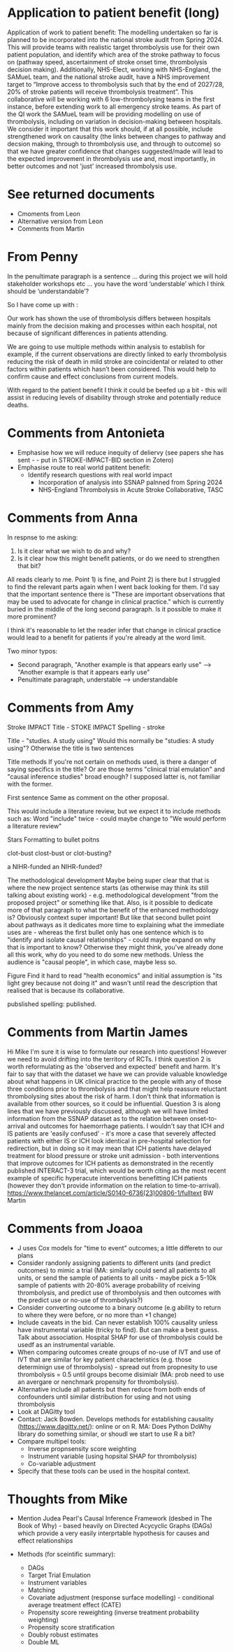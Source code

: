 # Application to patient benefit (long)

Application of work to patient benefit: The modelling undertaken so far is planned to be incorporated into the national stroke audit from Spring 2024. This will provide teams with realistic target thrombolysis use for their own patient population, and identify which area of the stroke pathway to focus on (pathway speed, ascertainment of stroke onset time, thrombolysis decision making). Additionally, NHS-Elect, working with NHS-England, the SAMueL team, and the national stroke audit, have a NHS improvement target to “Improve access to thrombolysis such that by the end of 2027/28, 20% of stroke patients will receive thrombolysis treatment”. This collaborative will be working with 6 low-thrombolysing teams in the first instance, before extending work to all emergency stroke teams. As part of the QI work the SAMueL team will be providing modelling on use of thrombolysis, including on variation in decision-making between hospitals. We consider it important that this work should, if at all possible, include strengthened work on causality (the links between changes to pathway and decsion making, through to thrombolysis use, and through to outcome) so that we have greater confidence that changes suggested/made will lead to the expected improvement in thrombolysis use and, most importantly, in better outcomes and not 'just' increased thrombolysis use.

# See returned documents

* Cmoments from Leon
* Alternative version from Leon
* Comments from Martin 

# From Penny

In the penultimate paragraph is a sentence … during this project we will hold stakeholder workshops etc … you have the word ‘understable’ which I think should be ‘understandable’? 

So I have come up with : 

Our work has shown the use of thrombolysis differs between hospitals mainly from the decision making and processes within each hospital, not because of significant differences in patients attending. 

We are going to use multiple methods within analysis to establish for example, if the current observations are directly linked to early thrombolysis reducing the risk of death in mild stroke are coincidental or related to other factors within patients which hasn’t been considered. This would help to confirm cause and effect conclusions from current models. 

With regard to the patient benefit I think it could be beefed up a bit - this will assist in reducing levels of disability through stroke and potentially reduce deaths. 

# Comments from Antonieta

* Emphasise how we will reduce inequity of deliervy (see papers she has sent - - put in STROKE-IMPACT-BID section in Zotero)
* Emphasise route to real world patitent benefit:
  * Identify research questions with real world impact 
    * Incorporation of analysis into SSNAP palnned from Spring 2024
    * NHS-England Thrombolysis in Acute Stroke Collaborative, TASC
 
# Comments from Anna

In respnse to me asking:

1) Is it clear what we wish to do and why? 
2) Is it clear how this might benefit patients, or do we need to strengthen that bit?

All reads clearly to me. Point 1) is fine, and Point 2) is there but I struggled to find the relevant parts again when I went back looking for them. I'd say that the important sentence there is "These are important observations that may be used to advocate for change in clinical practice." which is currently buried in the middle of the long second paragraph. Is it possible to make it more prominent?

I think it's reasonable to let the reader infer that change in clinical practice would lead to a benefit for patients if you're already at the word limit.

Two minor typos:
+ Second paragraph, "Another example is that appears early use" --> "Another example is that it appears early use"
+ Penultimate paragraph, understable --> understandable

# Comments from Amy
Stroke IMPACT
Title - STOKE IMPACT
Spelling - stroke 

Title - "studies. A study using"
Would this normally be "studies: A study using"? Otherwise the title is two sentences

Title methods
If you're not certain on methods used, is there a danger of saying specifics in the title? Or are those terms "clinical trial emulation" and "causal inference studies" broad enough? I supposed latter is, not familiar with the former.

First sentence
Same as comment on the other proposal.

This would include a literature review, but we expect it to include methods such as:
Word "include" twice - could maybe change to "We would perform a literature review"

Stars
Formatting to bullet poitns

clot-bust
clost-bust or clot-busting?

a NIHR-funded
an NIHR-funded?

The methodological development
Maybe being super clear that that is where the new project sentence starts (as otherwise may think its still talking about existing work) - e.g. methodological development "from the proposed project" or something like that. Also, is it possible to dedicate more of that paragraph to what the benefit of the enhanced methodology is? Obviously context super important! But like that second bullet point about pathways as it dedicates more time to explaining what the immediate uses are - whereas the first bullet only has one sentence which is to "identify and isolate causal relationships" - could maybe expand on why that is important to know? Otherwise they might think, you've already done all this work, why do you need to do some new methods. Unless the audience is "causal people", in which case, maybe less so.

Figure
Find it hard to read "health economics" and initial assumption is "its light grey because not doing it" and wasn't until read the description that realised that is because its collaborative.

pubslished
spelling: published.

# Comments from Martin James

Hi Mike
I'm sure it is wise to formulate our research into questions! However we need to avoid drifting into the territory of RCTs. I think question 2 is worth reformulating as the 'observed and expected' benefit and harm. It's fair to say that with the dataset we have we can provide valuable knowledge about what happens in UK clinical practice to the people with any of those three conditions prior to thrombolysis and that might help reassure reluctant thrombolysing sites about the risk of harm. I don't think that information is available from other sources, so it could be influential.
Question 3 is along lines that we have previously discussed, although we will have limited information from the SSNAP dataset as to the relation between onset-to-arrival and outcomes for haemorrhage patients. I wouldn't say that ICH and IS patients are 'easily confused' - it's more a case that severely affected patients with either IS or ICH look identical in pre-hospital selection for redirection, but in doing so it may mean that ICH patients have delayed treatment for blood pressure or stroke unit admission - both interventions that improve outcomes for ICH patients as demonstrated in the recently published INTERACT-3 trial, which would be worth citing as the most recent example of specific hyperacute interventions benefitting ICH patients (however they don't provide information on the relation to time-to-arrival). https://www.thelancet.com/article/S0140-6736(23)00806-1/fulltext 
BW
Martin

# Comments from Joaoa

* J uses Cox models for "time to event" outcomes; a little differetn to our plans
* Consider randonly assigning patients to different units (and predict outcomes) to mimic a trial (MA: similarly could send all patients to all units, or send the sample of patients to all units - maybe pick a 5-10k sample of patients with 20-80% average probability of rceiving thrombolysis, and predict use of thrombolysis and then outcomes with the predict use or no-use of thrombolysis?)
* Consider converting outcome to a binary outcome (e.g ability to return to where they were before, or no more than +1 change)
* Include caveats in the bid. Can never establish 100% causality unless have instrumental variable (tricky to find). But can make a best guess. Talk about association. Hospital SHAP for use of thrombolysis could be usedf as an instrumental variable.
* When comparing outcomes create groups of no-use of IVT and use of IVT that are similar for key patient characteristics (e.g. those determinign use of thrombolysis)  - spread out from propnesity to use thrombolysis = 0.5 until groups become disimialr (MA: prob need to use an avergare or nenchmark propensity for thrombolysis).
* Alternative include all patients but then reduce from both ends of confounders until similar distribution for using and not using thrombolysis
* Look at DAGitty tool 
* Contact: Jack Bowden. Develops methods for establishing causality (https://www.dagitty.net/): online or on R. MA: Does Python DoWhy library do something similar, or shoudl we start to use R a bit?
* Compare multipel tools:
  * Inverse propnsensity score weighting
  * Instrument variable (using hopsital SHAP for thrombolysis)
  * Co-variable adjustment
* Specify that these tools can be used in the hospital context.
  

# Thoughts from Mike

* Mention Judea Pearl's Causal Inference Framework (desbed in The Book of Why) - based heavily on Directed Acycyclic Graphs (DAGs) which provide a very easily interprtable hypothesis for causes and effect relationships

* Methods (for sceintific summary):
  * DAGs
  * Target Trial Emulation
  * Instrument variables
  * Matching
  * Covariate adjustment (response surface modelling) - conditional average treatment effect (CATE)
  * Propensity score reweighting (inverse treatment probability weighting)
  * Propensity score stratification
  * Doubly robust estimates
  * Double ML









